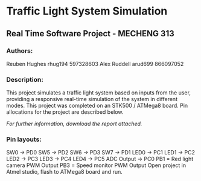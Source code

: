 # Traffic Light System Simulation
## Real Time Software Project - MECHENG 313

### Authors:
Reuben Hughes rhug194 597328603
Alex Ruddell arud699 866097052

### Description:
This project simulates a traffic light system based on inputs from the user, providing a responsive real-time simulation of the system in different modes.
This project was completed on an STK500 / ATMega8 board. Pin allocations for the project are described below.

*For further information, download the report attached.*

### Pin layouts:
SW0 -> PD0
SW5 -> PD2
SW6 -> PD3
SW7 -> PD1
LED0 -> PC1
LED1 -> PC2
LED2 -> PC3
LED3 -> PC4
LED4 -> PC5
ADC Output -> PC0
PB1 = Red light camera PWM Output
PB3 = Speed monitor PWM Output
Open project in Atmel studio, flash to ATMega8 board and run.
